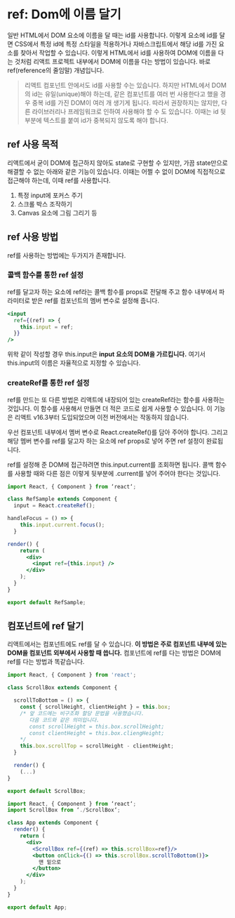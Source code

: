 # ref: Dom에 이름 달기

일반 HTML에서 DOM 요소에 이름을 달 때는 id를 사용합니다. 이렇게 요소에 id를 달면 CSS에서 특정 id에 특정 스타일을 적용하거나 자바스크립트에서 해당 id를 가진 요소를 찾아서 작업할 수 있습니다. 이렇게 HTML에서 id를 사용하여 DOM에 이름을 다는 것처럼 리액트 프로젝트 내부에서 DOM에 이름을 다는 방법이 있습니다. 바로 ref(reference의 줄임말) 개념입니다.

> 리액트 컴포넌트 안에서도 id를 사용할 수는 있습니다. 하지만 HTML에서 DOM의 id는 유일(unique)해야 하는데, 같은 컴포넌트를 여러 번 사용한다고 했을 경우 중복 id를 가진 DOM이 여러 개 생기게 됩니다. 따라서 권장하지는 않지만, 다른 라이브러리나 프레임워크로 인하여 사용해야 할 수 도 있습니다. 이때는 id 뒷부분에 텍스트를 붙여 id가 중복되지 않도록 해야 합니다.

## ref 사용 목적

리액트에서 굳이 DOM에 접근하지 않아도 state로 구현할 수 있지만, 가끔 state만으로 해결할 수 없는 아래와 같은 기능이 있습니다. 이때는 어쩔 수 없이 DOM에 직접적으로 접근해야 하는데, 이때 ref를 사용합니다.

1. 특정 input에 포커스 주기
2. 스크롤 박스 조작하기
3. Canvas 요소에 그림 그리기 등

## ref 사용 방법

ref를 사용하는 방법에는 두가지가 존재합니다.

### 콜백 함수를 통한 ref 설정

ref를 달고자 하는 요소에 ref라는 콜백 함수를 props로 전달해 주고 함수 내부에서 파라미터로 받은 ref를 컴포넌트의 멤버 변수로 설정해 줍니다.

```jsx
<input
  ref={(ref) => {
    this.input = ref;
  }}
/>
```

위왁 같이 작성할 경우 this.input은 **input 요소의 DOM을 가르킵니다.** 여기서 this.input의 이름은 자율적으로 지정할 수 있습니다.

### createRef를 통한 ref 설정

ref를 만드는 또 다른 방법은 리액트에 내장되어 있는 createRef라는 함수를 사용하는 것입니다. 이 함수를 사용해서 만들면 더 적은 코드로 쉽게 사용할 수 있습니다. 이 기능은 리액트 v16.3부터 도입되었으며 이전 버전에서는 작동하지 않습니다.

우선 컴포넌트 내부에서 멤버 변수로 React.createRef()를 담아 주어야 합니다. 그리고 해당 멤버 변수를 ref를 달고자 하는 요소에 ref props로 넣어 주면 ref 설정이 완료됩니다.

ref를 설정해 준 DOM에 접근하려면 this.input.current를 조회하면 됩니다. 콜백 함수를 사용할 때와 다른 점은 이렇게 뒷부분에 .current를 넣어 주어야 한다는 것입니다.

```jsx
import React, { Component } from ‘react‘;

class RefSample extends Component {
  input = React.createRef();

handleFocus = () => {
    this.input.current.focus();
  }

render() {
    return (
      <div>
        <input ref={this.input} />
      </div>
    );
  }
}

export default RefSample;
```

## 컴포넌트에 ref 달기

리액트에서는 컴포넌트에도 ref를 달 수 있습니다. **이 방법은 주로 컴포넌트 내부에 있는 DOM을 컴포넌트 외부에서 사용할 때 씁니다.** 컴포넌트에 ref를 다는 방법은 DOM에 ref를 다는 방법과 똑같습니다.

```jsx
import React, { Component } from 'react';

class ScrollBox extends Component {

  scrollToBottom = () => {
    const { scrollHeight, clientHeight } = this.box;
    /* 앞 코드에는 비구조화 할당 문법을 사용했습니다.
       다음 코드와 같은 의미입니다.
       const scrollHeight = this.box.scrollHeight;
       const clientHeight = this.box.cliengHeight;
    */
    this.box.scrollTop = scrollHeight - clientHeight;
  }

  render() {
    (...)
}

export default ScrollBox;
```

```jsx
import React, { Component } from ‘react‘;
import ScrollBox from ‘./ScrollBox‘;

class App extends Component {
  render() {
    return (
      <div>
        <ScrollBox ref={(ref) => this.scrollBox=ref}/>
        <button onClick={() => this.scrollBox.scrollToBottom()}>
          맨 밑으로
        </button>
      </div>
    );
  }
}

export default App;
```
